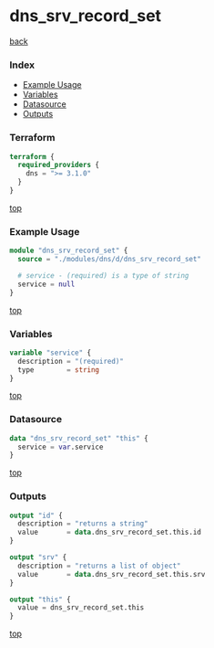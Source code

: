 # dns_srv_record_set

[back](../dns.md)

### Index

- [Example Usage](#example-usage)
- [Variables](#variables)
- [Datasource](#datasource)
- [Outputs](#outputs)

### Terraform

```terraform
terraform {
  required_providers {
    dns = ">= 3.1.0"
  }
}
```

[top](#index)

### Example Usage

```terraform
module "dns_srv_record_set" {
  source = "./modules/dns/d/dns_srv_record_set"

  # service - (required) is a type of string
  service = null
}
```

[top](#index)

### Variables

```terraform
variable "service" {
  description = "(required)"
  type        = string
}
```

[top](#index)

### Datasource

```terraform
data "dns_srv_record_set" "this" {
  service = var.service
}
```

[top](#index)

### Outputs

```terraform
output "id" {
  description = "returns a string"
  value       = data.dns_srv_record_set.this.id
}

output "srv" {
  description = "returns a list of object"
  value       = data.dns_srv_record_set.this.srv
}

output "this" {
  value = dns_srv_record_set.this
}
```

[top](#index)